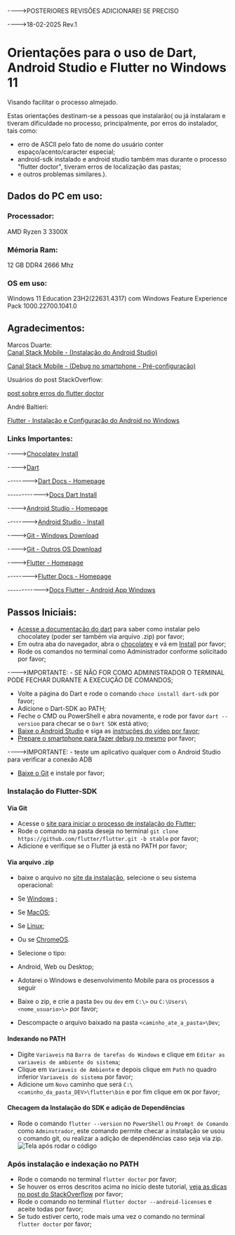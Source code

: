 ---->POSTERIORES REVISÕES ADICIONAREI SE PRECISO

---->18-02-2025   Rev.1

# Orientações para o uso de Dart, Android Studio e Flutter no Windows 11
Visando facilitar o processo almejado.

Estas orientações destinam-se a pessoas que instalarão( ou já instalaram 
e tiveram dificuldade no processo, principalmente, por erros do instalador,
tais como: 
- erro de ASCII pelo fato de nome do usuário conter espaço/acento/caracter especial;
- android-sdk instalado e android studio também mas durante o processo "flutter doctor",
tiveram erros de localização das pastas;
- e outros problemas similares.). 
  
## Dados do PC em uso:
### Processador: 
AMD Ryzen 3 3300X
### Mémoria Ram:
12 GB DDR4 2666 Mhz
### OS em uso:
Windows 11 Education 23H2(22631.4317) com Windows Feature Experience Pack 1000.22700.1041.0
## Agradecimentos:
Marcos Duarte:             
[Canal Stack Mobile - (Instalação do Android Studio)](https://www.youtube.com/watch?v=Zp7yChRkbK0&list=PLizN3WA8HR1wURqopT5gwZHwG-5qC-Iyz) 

[Canal Stack Mobile - (Debug no smartphone - Pré-configuração)](https://www.youtube.com/watch?v=aRFmmByY7k8)

Usuários do post StackOverflow:
              
[post sobre erros do flutter doctor](https://stackoverflow.com/questions/60475481/flutter-doctor-error-android-sdkmanager-tool-not-found-windows)

André Baltieri:

[Flutter - Instalação e Configuração do Android no Windows](https://balta.io/blog/flutter-instalacao-configuracao-android-windows)
### Links Importantes:
---->[Chocolatey Install](https://chocolatey.org/install)

---->[Dart](https://dart.dev)

-------->[Dart Docs - Homepage](https://dart.dev/docs)

------------>[Docs Dart Install](https://dart.dev/get-dart)

---->[Android Studio - Homepage](https://developer.android.com/studio)

-------->[Android Studio - Install](https://developer.android.com/studio/install)

---->[Git - Windows Download](https://git-scm.com/downloads/win)

---->[Git - Outros OS Download](https://git-scm.com/downloads)

---->[Flutter - Homepage](https://flutter.dev/)

-------->[Flutter Docs - Homepage](https://docs.flutter.dev/)

------------>[Docs Flutter - Android App Windows](https://docs.flutter.dev/get-started/install/windows/mobile)

## Passos Iniciais:

- [Acesse a documentação do dart](https://dart.dev/get-dart)  para saber como instalar pelo chocolatey (poder ser também via arquivo .zip) por favor;
- Em outra aba do navegador, abra o [chocolatey](https://chocolatey.org/) e vá em [Install](https://chocolatey.org/install) por favor;
- Rode os comandos no terminal como Administrador conforme solicitado por favor;

---->IMPORTANTE: - SE NÃO FOR COMO ADMINISTRADOR O TERMINAL PODE FECHAR DURANTE A EXECUÇÃO DE COMANDOS;

- Volte a página do Dart e rode o comando ```choco install dart-sdk``` por favor;
- Adicione o Dart-SDK ao PATH;
- Feche o CMD ou PowerShell e abra novamente, e rode por favor ```dart --version``` para checar se o ```Dart SDK``` está ativo;
- [Baixe o Android Studio](https://developer.android.com/studio) e siga as [instruções do vídeo por favor](https://www.youtube.com/watch?v=Zp7yChRkbK0&list=PLizN3WA8HR1wURqopT5gwZHwG-5qC-Iyz);
- [Prepare o smartphone para fazer debug no mesmo](https://www.youtube.com/watch?v=aRFmmByY7k8) por favor;


---->IMPORTANTE: - teste um aplicativo qualquer com o Android Studio para verificar a conexão ADB

- [Baixe o Git](https://git-scm.com/downloads/win) e instale por favor;
### Instalação do Flutter-SDK
#### Via Git
- Acesse o [site para iniciar o processo de instalação do Flutter](https://balta.io/blog/flutter-instalacao-configuracao-android-windows);
- Rode o comando na pasta deseja no terminal ```git clone https://github.com/flutter/flutter.git -b stable``` por favor;
- Adicione e verifique se o Flutter já está no PATH por favor;

#### Via arquivo .zip
- baixe o arquivo no [site da instalação](https://docs.flutter.dev/get-started/install), selecione o seu sistema operacional:
- Se [Windows](https://docs.flutter.dev/get-started/install/windows) ;
- Se [MacOS](https://docs.flutter.dev/get-started/install/macos);
- Se [Linux](https://docs.flutter.dev/get-started/install/linux);
- Ou se [ChromeOS](https://docs.flutter.dev/get-started/install/chromeos).

- Selecione o tipo:
- Android, Web ou Desktop;

- Adotarei o Windows e desenvolvimento Mobile para os processos a seguir
- Baixe o zip, e crie a pasta ```Dev``` ou ```dev``` em ```C:\>``` ou ```C:\Users\<nome_usuario>\>``` por favor;
- Descompacte o arquivo baixado na pasta ```<caminho_ate_a_pasta>\Dev```;

#### Indexando no PATH
- Digite ```Variaveis``` na ```Barra de tarefas do Windows``` e clique em ```Editar as variaveis de ambiente do sistema```;
- Clique em ```Variaveis de Ambiente``` e depois clique em ```Path``` no quadro inferior ```Variaveis do sistema``` por favor;
- Adicione um ```Novo``` caminho que será ```C:\<caminho_da_pasta_DEV>\flutter\bin``` e por fim clique em ```OK``` por favor;

#### Checagem da Instalação do SDK e adição de Dependências
- Rode o comando ```flutter --version``` no ```PowerShell``` ou ```Prompt de Comando``` como ```Adminstrador```, este comando permite checar a instalação se usou o comando git, ou realizar a adição de dependências caso seja via zip.
![Tela após rodar o código](https://github.com/kasshinokun/Q1_Q2_2025_Public/blob/main/Flutther_Dart_Android/powershell.png)

 ### Após instalação e indexação no PATH 
- Rode o comando no terminal ```flutter doctor``` por favor;
- Se houver os erros descritos acima no inicio deste tutorial, [veja as dicas no post do StackOverflow](https://stackoverflow.com/questions/60475481/flutter-doctor-error-android-sdkmanager-tool-not-found-windows) por favor;
- Rode o comando no terminal ```flutter doctor --android-licenses``` e aceite todas por favor;
- Se tudo estiver certo, rode mais uma vez o comando no terminal ```flutter doctor``` por favor;




